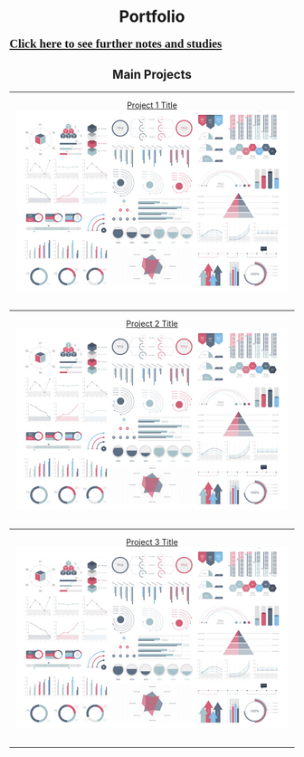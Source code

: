 <h1 align="center">Portfolio</h1>

<p>
<a href="studies" style="font-weight: bold; font-size: 1.5em; font-family: Georgia;">Click here to see further notes and studies</a>
</p>

<h2 align="center">Main Projects</h2>

---

<div style="text-align: center;">
    <a href="sample_page" style="font size: 20px; text-align: center;">Project 1 Title</a><br>
</div>
<div style="text-align: center;">
<img src="images/dummy_thumbnail.jpg?raw=true"/><br><br>
</div>

---
<div style="text-align: center;">
    <a href="sample_page" style="font size: 20px; text-align: center;">Project 2 Title</a><br>
</div>
<div style="text-align: center;">
<img src="images/dummy_thumbnail.jpg?raw=true"/><br><br>
</div>

---
<div style="text-align: center;">
    <a href="sample_page" style="font size: 20px; text-align: center;">Project 3 Title</a><br>
</div>
<div style="text-align: center;">
<img src="images/dummy_thumbnail.jpg?raw=true"/><br><br>
</div>

---






